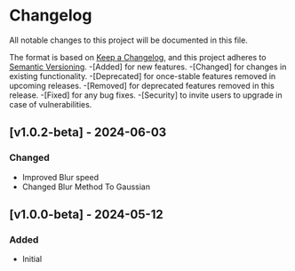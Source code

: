 # Changelog
All notable changes to this project will be documented in this file.

The format is based on [Keep a Changelog](https://keepachangelog.com/en/1.0.0/),
and this project adheres to [Semantic Versioning](https://semver.org/spec/v2.0.0.html).
-[Added] for new features.
-[Changed] for changes in existing functionality.
-[Deprecated] for once-stable features removed in upcoming releases.
-[Removed] for deprecated features removed in this release.
-[Fixed] for any bug fixes.
-[Security] to invite users to upgrade in case of vulnerabilities.

## 
<!--- 
## [Unreleased] [x.00.00] - 0001-01-01 
### Added
### Changed
### Deprecated
### Removed
### Fixed
### Security
-->

## [v1.0.2-beta] - 2024-06-03 
### Changed
- Improved Blur speed
- Changed Blur Method To Gaussian

## [v1.0.0-beta] - 2024-05-12 
### Added
- Initial
